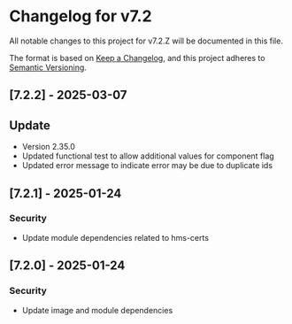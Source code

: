# Changelog for v7.2

All notable changes to this project for v7.2.Z will be documented in this file.

The format is based on [Keep a Changelog](https://keepachangelog.com/en/1.0.0/),
and this project adheres to [Semantic Versioning](https://semver.org/spec/v2.0.0.html).

## [7.2.2] - 2025-03-07

## Update

- Version 2.35.0
- Updated functional test to allow additional values for component flag
- Updated error message to indicate error may be due to duplicate ids


## [7.2.1] - 2025-01-24

### Security

- Update module dependencies related to hms-certs

## [7.2.0] - 2025-01-24

### Security

- Update image and module dependencies
